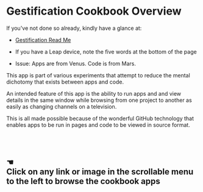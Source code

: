 Gestification Cookbook Overview
===============================

If you've not done so already, kindly have a glance at: 

* [Gestification Read Me](../index.html)

* If you have a Leap device, note the five words at the bottom of the page

* Issue: Apps are from Venus. Code is from Mars.
  
 This app is part of various experiments that attempt to reduce the mental dichotomy that exists between apps and code.
 
 An intended feature of this app is the ability to run apps and and view details in the same window 
 while browsing from one project to another as easily as changing channels on a television.
 
 This is all made possible because of the wonderful GitHub technology that enables apps to be run in pages and code to be viewed in source format.
  
  
<br>  
  
<br> 
 
## &#x261A;<br>Click on any link or image in the scrollable menu to the left to browse the cookbook apps

<br>

<div style=display:none; >

<p>This page is for the Jannga app that enables you to browse through JavaScript apps hosted on GitHub.</p>

<p>This text is contained within `div` tags that have a style set to `display: none;`</p>

<p>Therefore this text appears on the GitHub view of this page but not the HTML / Jaanga App view...</p>

<p>View this page in the <a href="http://jaanga.github.io/gestification/#cookbook#introduction.md" target="_blank">Jaanga app</a>.</p>

</div>



